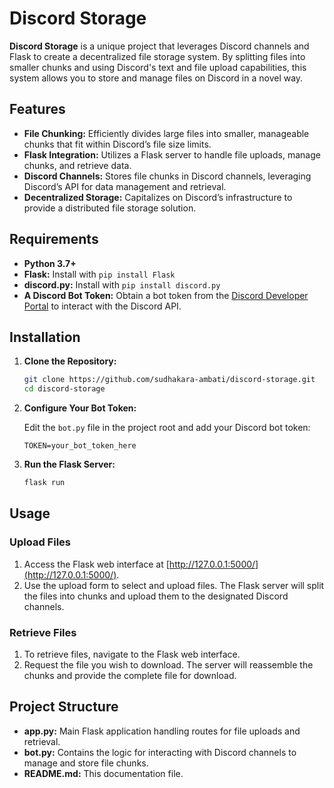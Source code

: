 # Discord Storage

**Discord Storage** is a unique project that leverages Discord channels and Flask to create a decentralized file storage system. By splitting files into smaller chunks and using Discord's text and file upload capabilities, this system allows you to store and manage files on Discord in a novel way.

## Features

- **File Chunking:** Efficiently divides large files into smaller, manageable chunks that fit within Discord’s file size limits.
- **Flask Integration:** Utilizes a Flask server to handle file uploads, manage chunks, and retrieve data.
- **Discord Channels:** Stores file chunks in Discord channels, leveraging Discord’s API for data management and retrieval.
- **Decentralized Storage:** Capitalizes on Discord’s infrastructure to provide a distributed file storage solution.

## Requirements

- **Python 3.7+**
- **Flask:** Install with `pip install Flask`
- **discord.py:** Install with `pip install discord.py`
- **A Discord Bot Token:** Obtain a bot token from the [Discord Developer Portal](https://discord.com/developers/applications) to interact with the Discord API.

## Installation

1. **Clone the Repository:**

    ```bash
    git clone https://github.com/sudhakara-ambati/discord-storage.git
    cd discord-storage
    ```

2. **Configure Your Bot Token:**

    Edit the ```bot.py``` file in the project root and add your Discord bot token:

    ```
    TOKEN=your_bot_token_here
    ```

3. **Run the Flask Server:**

    ```bash
    flask run
    ```

## Usage

### Upload Files

1. Access the Flask web interface at [http://127.0.0.1:5000/](http://127.0.0.1:5000/).
2. Use the upload form to select and upload files. The Flask server will split the files into chunks and upload them to the designated Discord channels.

### Retrieve Files

1. To retrieve files, navigate to the Flask web interface.
2. Request the file you wish to download. The server will reassemble the chunks and provide the complete file for download.

## Project Structure

- **app.py:** Main Flask application handling routes for file uploads and retrieval.
- **bot.py:** Contains the logic for interacting with Discord channels to manage and store file chunks.
- **README.md:** This documentation file.
